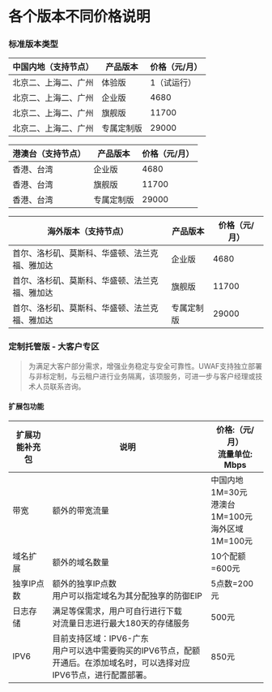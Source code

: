 

# 各个版本不同价格说明
### 标准版本类型

| 中国内地（支持节点） | 产品版本  | 价格（元/月） |
| --- | --- | --- |
| 北京二、上海二、广州 | 体验版   | 1（试运行）    |
| 北京二、上海二、广州 | 企业版   | 4680    |
| 北京二、上海二、广州 | 旗舰版   | 11700   |
| 北京二、上海二、广州 | 专属定制版 | 29000   |

| 港澳台（支持节点）  | 产品版本  | 价格（元/月） |
| --- | --- | ---- |
| 香港、台湾 | 企业版   | 4680    |
| 香港、台湾 | 旗舰版   | 11700   |
| 香港、台湾 | 专属定制版 | 29000   |

| 海外版本（支持节点）| 产品版本  | 价格（元/月） |
| --- | --- | ---- |
| 首尔、洛杉矶、莫斯科、华盛顿、法兰克福、雅加达| 企业版   | 4680    |
| 首尔、洛杉矶、莫斯科、华盛顿、法兰克福、雅加达 | 旗舰版   | 11700   |
| 首尔、洛杉矶、莫斯科、华盛顿、法兰克福、雅加达 | 专属定制版 | 29000   |

### 定制托管版 - 大客户专区

> 为满足大客户部分需求，增强业务稳定与安全可靠性。UWAF支持独立部署与非标定制，与云租户进行业务隔离，该项服务，可进一步与客户经理或技术人员联系咨询。

#### 扩展包功能

| 扩展功能补充包 | 说明 | 价格:（元/月）<br> 流量单位: Mbps |
| --- | --- | --- |
| 带宽      | 额外的带宽流量| 中国内地 1M=30元<br>港澳台 1M=100元 <br>  海外区域 1M=100元 |
| 域名扩展    | 额外的域名数量  | 10个配额=600元    |
| 独享IP点数  | 额外的独享IP点数<br>用户可以指定域名为其分配独享的防御EIP | 5点数=200元    |
| 日志存储 | 满足等保需求，用户可自行进行下载<br>对流量日志进行最大180天的存储服务| 500元|
| IPV6 | 目前支持区域：IPV6-广东 <br>用户可以选中需要购买的IPV6节点，配额开通后。在添加域名时，可以选择对应IPV6节点，进行配置部署。| 850元 |


